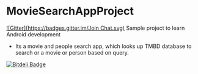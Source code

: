 MovieSearchAppProject
=======================
[![Gitter](https://badges.gitter.im/Join Chat.svg)](https://gitter.im/anujku/MovieSearchAppProject?utm_source=badge&utm_medium=badge&utm_campaign=pr-badge&utm_content=badge)
Sample project to learn Android development

- Its a movie and people search app, which looks up TMBD database to search 
or a movie or person based on query.


[![Bitdeli Badge](https://d2weczhvl823v0.cloudfront.net/anujku/moviesearchappproject/trend.png)](https://bitdeli.com/free "Bitdeli Badge")


